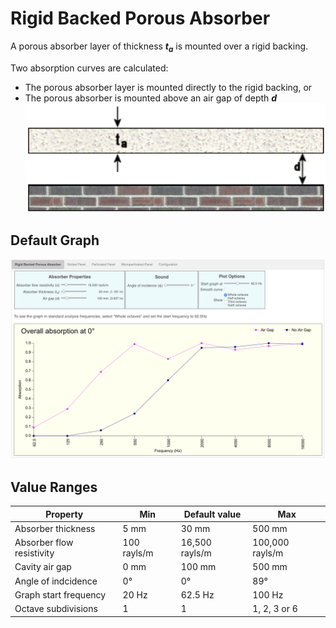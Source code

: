 # Rigid Backed Porous Absorber

A porous absorber layer of thickness ***t<sub>a</sub>*** is mounted over a rigid backing.

Two absorption curves are calculated:

* The porous absorber layer is mounted directly to the rigid backing, or
* The porous absorber is mounted above an air gap of depth ***d***
    ![Structure](../img/rb_porous_absorber.png)

## Default Graph

![Rigid Backed Porous Absorber Screen](../img/rb_porous_absorber_screen.png)

## Value Ranges

| Property | Min | Default value | Max |
|---|---|---|---|
| Absorber thickness | 5 mm | 30 mm | 500 mm
| Absorber flow resistivity | 100 rayls/m | 16,500 rayls/m | 100,000 rayls/m 
| Cavity air gap | 0 mm | 100 mm | 500 mm
| Angle of indcidence | 0° | 0° | 89°
| Graph start frequency | 20 Hz | 62.5 Hz | 100 Hz
| Octave subdivisions | 1 | 1 | 1, 2, 3 or 6

